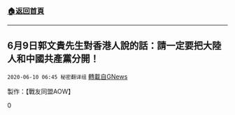 ###  [:house:返回首頁](https://github.com/ourhimalayas/txt)
---

## 6月9日郭文貴先生對香港人說的話：請一定要把大陸人和中國共產黨分開！
`2020-06-10 06:45 秘密翻译组` [轉載自GNews](https://gnews.org/zh-hant/228940/)

製作：【戰友同盟AOW】

0
